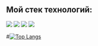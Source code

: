 ## Мой стек технологий:

<img src="https://img.shields.io/badge/Python-black?style=for-the-badge&logo=Python&logoColor=White"/>                                                                <img src="https://img.shields.io/badge/Django-black?style=for-the-badge&logo=Django&logoColor=092E20"/>                                                                   <img src="https://img.shields.io/badge/Git-black?style=for-the-badge&logo=Git&logoColor=F05032"/>                                                                          <img src="https://img.shields.io/badge/HTML5-black?style=for-the-badge&logo=HTML5&logoColor=E34F26"/>

#[![Top Langs](https://github-readme-stats.vercel.app/api/top-langs/?username=ShivaZoid&layout=compact)](https://github.com/ShivaZoid/github-readme-stats)

